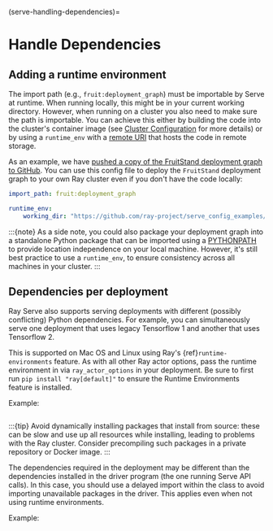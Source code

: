(serve-handling-dependencies)=
# Handle Dependencies

## Adding a runtime environment

The import path (e.g., `fruit:deployment_graph`) must be importable by Serve at runtime.
When running locally, this might be in your current working directory.
However, when running on a cluster you also need to make sure the path is importable.
You can achieve this either by building the code into the cluster's container image (see [Cluster Configuration](kuberay-config) for more details) or by using a `runtime_env` with a [remote URI](remote-uris) that hosts the code in remote storage.

As an example, we have [pushed a copy of the FruitStand deployment graph to GitHub](https://github.com/ray-project/test_dag/blob/40d61c141b9c37853a7014b8659fc7f23c1d04f6/fruit.py). You can use this config file to deploy the `FruitStand` deployment graph to your own Ray cluster even if you don't have the code locally:

```yaml
import_path: fruit:deployment_graph

runtime_env:
    working_dir: "https://github.com/ray-project/serve_config_examples/archive/HEAD.zip"
```

:::{note}
As a side note, you could also package your deployment graph into a standalone Python package that can be imported using a [PYTHONPATH](https://docs.python.org/3.10/using/cmdline.html#envvar-PYTHONPATH) to provide location independence on your local machine. However, it's still best practice to use a `runtime_env`, to ensure consistency across all machines in your cluster.
:::

## Dependencies per deployment

Ray Serve also supports serving deployments with different (possibly conflicting)
Python dependencies.  For example, you can simultaneously serve one deployment
that uses legacy Tensorflow 1 and another that uses Tensorflow 2.

This is supported on Mac OS and Linux using Ray's {ref}`runtime-environments` feature.
As with all other Ray actor options, pass the runtime environment in via `ray_actor_options` in
your deployment.  Be sure to first run `pip install "ray[default]"` to ensure the
Runtime Environments feature is installed.

Example:

```{literalinclude} ../../../../python/ray/serve/examples/doc/conda_env.py
```

:::{tip}
Avoid dynamically installing packages that install from source: these can be slow and
use up all resources while installing, leading to problems with the Ray cluster.  Consider
precompiling such packages in a private repository or Docker image.
:::

The dependencies required in the deployment may be different than
the dependencies installed in the driver program (the one running Serve API
calls). In this case, you should use a delayed import within the class to avoid
importing unavailable packages in the driver.  This applies even when not
using runtime environments.

Example:

```{literalinclude} ../../../../python/ray/serve/examples/doc/delayed_import.py
```

